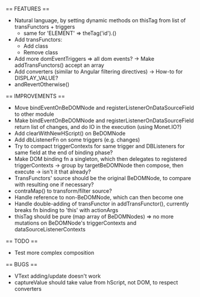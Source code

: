 == FEATURES ==
- Natural language, by setting dynamic methods on thisTag from list of transFunctors + triggers
    - same for 'ELEMENT' => theTag('id').<triggerName>()
- Add transFunctors:
    - Add class
    - Remove class
- Add more domEventTriggers => all dom events?
    -> Make addTransFunctors() accept an array
- Add converters (similar to Angular filtering directives)
    -> How-to for DISPLAY_VALUE?
- andRevertOtherwise()

== IMPROVEMENTS ==
- Move bindEventOnBeDOMNode and registerListenerOnDataSourceField to other module
- Make bindEventOnBeDOMNode and registerListenerOnDataSourceField return list of changes,
    and do IO in the execution (using Monet.IO?)
- Add clearWithNewHScript() on BeDOMNode
- Add dbListenerFn on some triggers (e.g. changes)
- Try to compact triggerContexts for same trigger and DBListeners for same field at the end of binding phase?
- Make DOM binding fn a singleton,
    which then delegates to registered triggerContexts -> group by targetBeDOMNode then compose, then execute
    -> isn't it that already?
- TransFunctors' source should be the original BeDOMNode, to compare with resulting one if necessary?
- contraMap() to transform/filter source?
- Handle reference to non-BeDOMNode, which can then become one
- Handle double-adding of transFunctor in addTransFunctor(), currently breaks fn binding to 'this' with actionArgs
- thisTag should be pure (map array of BeDOMNodes)
    => no more mutations on BeDOMNode's triggerContexts and dataSourceListenerContexts

== TODO ==
- Test more complex composition

== BUGS ==
- VText adding/update doesn't work
- captureValue should take value from hScript, not DOM, to respect converters
